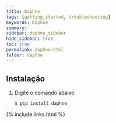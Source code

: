 ```yaml
---
title: Daphne
tags: [getting_started, troubleshooting]
keywords: Daphne
summary:
sidebar: daphne_sidebar
hide_sidebar: true
toc: true
permalink: daphne.html
folder: daphne
---
```


## Instalação

1. Digite o comando abaixo

    ```shell
    $ pip install daphne
    ```

{% include links.html %}
